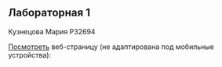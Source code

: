 ## Лабораторная 1
Кузнецова Мария P32694

[Посмотреть](https://kuznemash.github.io/lab-1/) веб-страницу (не адаптирована под мобильные устройства):
